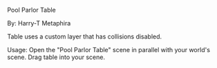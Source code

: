 Pool Parlor Table

By:
Harry-T
Metaphira

Table uses a custom layer that has collisions disabled.

Usage:
Open the "Pool Parlor Table" scene in parallel with your world's scene.
Drag table into your scene.
